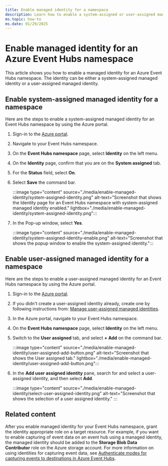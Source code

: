 ```yaml
---
title: Enable managed identity for a namespace
description: Learn how to enable a system-assigned or user-assigned managed identity for an Azure Event Hubs namespace. 
ms.topic: how-to
ms.date: 01/29/2025
---
```


# Enable managed identity for an Azure Event Hubs namespace
This article shows you how to enable a managed identity for an Azure Event Hubs namespace. The identity can be either a system-assigned managed identity or a user-assigned managed identity. 

## Enable system-assigned managed identity for a namespace
Here are the steps to enable a system-assigned managed identity for an Event Hubs namespace by using the Azure portal.

1. Sign-in to the [Azure portal](https://portal.azure.com).
1. Navigate to your Event Hubs namespace. 
1. On the **Event Hubs namespace** page, select **Identity** on the left menu.
1. On the **Identity** page, confirm that you are on the **System assigned** tab.
1. For the **Status** field, select **On**.
1. Select **Save** the command bar. 

    :::image type="content" source="./media/enable-managed-identity/system-assigned-identity.png" alt-text="Screenshot that shows the Identity page for an Event Hubs namespace with system-assigned managed identity enabled." lightbox="./media/enable-managed-identity/system-assigned-identity.png":::
1. In the Pop-up window, select **Yes**. 

    :::image type="content" source="./media/enable-managed-identity/system-assigned-identity-enable.png" alt-text="Screenshot that shows the popup window to enable the system-assigned identity.":::


## Enable user-assigned managed identity for a namespace
Here are the steps to enable a user-assigned managed identity for an Event Hubs namespace by using the Azure portal.

1. Sign-in to the [Azure portal](https://portal.azure.com).
1. If you didn't create a user-assigned identity already, create one by following instructions from: [Manage user-assigned managed identities](/entra/identity/managed-identities-azure-resources/how-manage-user-assigned-managed-identities).
1. In the Azure portal, navigate to your Event Hubs namespace. 
1. On the **Event Hubs namespace** page, select **Identity** on the left menu.
1. Switch to the **User assigned** tab, and select **+ Add** on the command bar. 

    :::image type="content" source="./media/enable-managed-identity/user-assigned-add-button.png" alt-text="Screenshot that shows the User assigned tab." lightbox="./media/enable-managed-identity/user-assigned-add-button.png":::    
1. In the **Add user assigned identity** pane, search for and select a user-assigned identity, and then select **Add**.

    :::image type="content" source="./media/enable-managed-identity/select-user-assigned-identity.png" alt-text="Screenshot that shows the selection of a user assigned identity." :::    

## Related content
After you enable managed identity for your Event Hubs namespace, grant the identity appropriate role on a target resource. For example, if you want to enable capturing of event data on an event hub using a managed identity, the managed identity should be added to the **Storage Blob Data Contributor** role on the Azure storage account. For more information on using identities for capturing event data, see [Authenticate modes for capturing events to destinations in Azure Event Hubs](event-hubs-capture-managed-identity.md). 